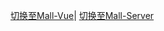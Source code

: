[切换至Mall-Vue](https://github.com/PowerDos/Mall-Vue/blob/forMallServerSpringBoot/Mall-web/README.md)|
[切换至Mall-Server](https://github.com/PowerDos/Mall-Vue/blob/forMallServerSpringBoot/Mall-server/README.md)<br>
